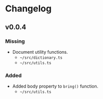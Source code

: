 # Changelog

## v0.0.4

### Missing

- Document utility functions.
  - `~/src/dictionary.ts`
  - `~/src/utils.ts`

### Added

- Added body property to `bring()` function.
  - `~/src/utils.ts`
